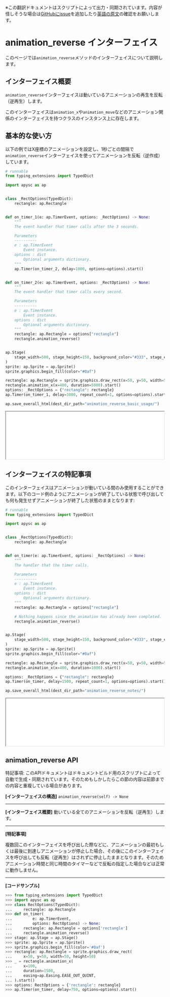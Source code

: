 <span class="inconspicuous-txt">※この翻訳ドキュメントはスクリプトによって出力・同期されています。内容が怪しそうな場合は<a href="https://github.com/simon-ritchie/apysc/issues" target="_blank">GitHubにissue</a>を追加したり[英語の原文](https://simon-ritchie.github.io/apysc/en/animation_reverse.html)の確認をお願いします。</span>

# animation_reverse インターフェイス

このページでは`animation_reverse`メソッドのインターフェイスについて説明します。

## インターフェイス概要

`animation_reverse`インターフェイスは動いているアニメーションの再生を反転（逆再生）します。

このインターフェイスは`animation_x`や`animation_move`などのアニメーション関係のインターフェイスを持つクラスのインスタンス上に存在します。

## 基本的な使い方

以下の例ではX座標のアニメーションを設定し、1秒ごとの間隔で`animation_reverse`インターフェイスを使ってアニメーションを反転（逆作成）しています。

```py
# runnable
from typing_extensions import TypedDict

import apysc as ap


class _RectOptions(TypedDict):
    rectangle: ap.Rectangle


def on_timer_1(e: ap.TimerEvent, options: _RectOptions) -> None:
    """
    The event handler that timer calls after the 3 seconds.

    Parameters
    ----------
    e : ap.TimerEvent
        Event instance.
    options : dict
        Optional arguments dictionary.
    """
    ap.Timer(on_timer_2, delay=1000, options=options).start()


def on_timer_2(e: ap.TimerEvent, options: _RectOptions) -> None:
    """
    The event handler that timer calls every second.

    Parameters
    ----------
    e : ap.TimerEvent
        Event instance.
    options : dict
        Optional arguments dictionary.
    """
    rectangle: ap.Rectangle = options["rectangle"]
    rectangle.animation_reverse()


ap.Stage(
    stage_width=500, stage_height=150, background_color="#333", stage_elem_id="stage"
)
sprite: ap.Sprite = ap.Sprite()
sprite.graphics.begin_fill(color="#0af")

rectangle: ap.Rectangle = sprite.graphics.draw_rect(x=50, y=50, width=50, height=50)
rectangle.animation_x(x=400, duration=5000).start()
options: _RectOptions = {"rectangle": rectangle}
ap.Timer(on_timer_1, delay=3000, repeat_count=1, options=options).start()

ap.save_overall_html(dest_dir_path="animation_reverse_basic_usage/")
```

<iframe src="static/animation_reverse_basic_usage/index.html" width="500" height="150"></iframe>

## インターフェイスの特記事項

このインターフェイスはアニメーションが動いている間のみ使用することができます。以下のコード例のようにアニメーションが終了している状態で呼び出しても何も発生せずアニメーションが終了した状態のままとなります:

```py
# runnable
from typing_extensions import TypedDict

import apysc as ap


class _RectOptions(TypedDict):
    rectangle: ap.Rectangle


def on_timer(e: ap.TimerEvent, options: _RectOptions) -> None:
    """
    The handler that the timer calls.

    Parameters
    ----------
    e : ap.TimerEvent
        Event instance.
    options : dict
        Optional arguments dictionary.
    """
    rectangle: ap.Rectangle = options["rectangle"]

    # Nothing happens since the animation has already been completed.
    rectangle.animation_reverse()


ap.Stage(
    stage_width=500, stage_height=150, background_color="#333", stage_elem_id="stage"
)
sprite: ap.Sprite = ap.Sprite()
sprite.graphics.begin_fill(color="#0af")

rectangle: ap.Rectangle = sprite.graphics.draw_rect(x=50, y=50, width=50, height=50)
rectangle.animation_x(x=400, duration=1000).start()

options: _RectOptions = {"rectangle": rectangle}
ap.Timer(on_timer, delay=1500, repeat_count=1, options=options).start()

ap.save_overall_html(dest_dir_path="animation_reverse_notes/")
```

<iframe src="static/animation_reverse_notes/index.html" width="500" height="150"></iframe>

## animation_reverse API

<span class="inconspicuous-txt">特記事項: このAPIドキュメントはドキュメントビルド用のスクリプトによって自動で生成・同期されています。そのためもしかしたらこの節の内容は前節までの内容と重複している場合があります。</span>

**[インターフェイスの構造]** `animation_reverse(self) -> None`<hr>

**[インターフェイス概要]** 動いている全てのアニメーションを反転（逆再生）します。<hr>

**[特記事項]**

複数回このインターフェイスを呼び出した際などに、アニメーションの最初もしくは最後に到達しアニメーションが停止した場合、その後にこのインターフェイスを呼び出しても反転（逆再生）はされずに停止したままとなります。そのためアニメーション時間と同じ時間のタイマーなどで反転の指定した場合などは正常に動作しません。<hr>

**[コードサンプル]**

```py
>>> from typing_extensions import TypedDict
>>> import apysc as ap
>>> class RectOptions(TypedDict):
...     rectangle: ap.Rectangle
>>> def on_timer(
...         e: ap.TimerEvent,
...         options: RectOptions) -> None:
...     rectangle: ap.Rectangle = options['rectangle']
...     rectangle.animation_reverse()
>>> stage: ap.Stage = ap.Stage()
>>> sprite: ap.Sprite = ap.Sprite()
>>> sprite.graphics.begin_fill(color='#0af')
>>> rectangle: ap.Rectangle = sprite.graphics.draw_rect(
...     x=50, y=50, width=50, height=50)
>>> _ = rectangle.animation_x(
...     x=100,
...     duration=1500,
...     easing=ap.Easing.EASE_OUT_QUINT,
... ).start()
>>> options: RectOptions = {'rectangle': rectangle}
>>> ap.Timer(on_timer, delay=750, options=options).start()
```